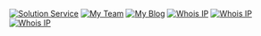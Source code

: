 [![Solution Service](https://img.shields.io/badge/Solution-cloudcpp.com-blue)](https://www.cloudcpp.com)
[![My Team](https://img.shields.io/badge/Team-b—i.net-red)](https://b-i.net)
[![My Blog](https://img.shields.io/badge/Blog-cpp.la-blueviolet)](https://cpp.la)
[![Whois IP](https://img.shields.io/badge/WhoisIP-3.0.3.0-9cf)](http://3.0.3.0)
[![Whois IP](https://img.shields.io/badge/WhoisIP-3.0.2.9-9cf)](http://3.0.2.9)
[![Whois IP](https://img.shields.io/badge/WhoisIP-3.0.2.1-9cf)](http://3.0.2.1)

